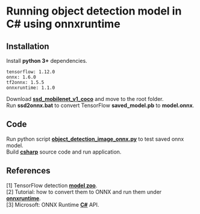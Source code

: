 # Running object detection model in C# using onnxruntime


## Installation
Install **python 3+** dependencies.  
```
tensorflow: 1.12.0
onnx: 1.6.0
tf2onnx: 1.5.5
onnxruntime: 1.1.0
```
Download [**ssd_mobilenet_v1_coco**](http://download.tensorflow.org/models/object_detection/ssd_mobilenet_v1_coco_2018_01_28.tar.gz) and move to the root folder.  
Run **ssd2onnx.bat** to convert TensorFlow **saved_model.pb** to **model.onnx**.  

## Code
Run python script [**object_detection_image_onnx.py**](object_detection_image_onnx.py) to test saved onnx model.  
Build [**csharp**](/csharp) source code and run application.  

## References
[1] TensorFlow detection [**model zoo**](https://github.com/tensorflow/models/blob/master/research/object_detection/g3doc/detection_model_zoo.md).  
[2] Tutorial: how to convert them to ONNX and run them under [**onnxruntime**](https://github.com/onnx/tensorflow-onnx/blob/master/tutorials/ConvertingSSDMobilenetToONNX.ipynb).  
[3] Microsoft: ONNX Runtime [**C#**](https://github.com/microsoft/onnxruntime/blob/master/docs/CSharp_API.md) API.  
